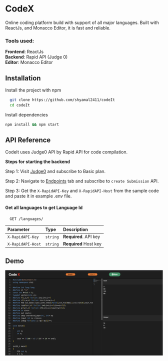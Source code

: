 # CodeX

Online coding platform build with support of all major languages. Built with ReactJs, and Monacco Editor, it is fast and reliable.

### Tools used:

**Frontend**: ReactJs \
**Backend**: Rapid API (Judge 0) \
**Editor**: Monacco Editor

## Installation

Install the project with npm

```bash
  git clone https://github.com/shyamal2411/codeIt
  cd codeIt
```

Install dependencies

```bash
npm install && npm start
```

## API Reference

CodeIt uses Judge0 API by Rapid API for code compilation.

**Steps for starting the backend**

Step 1: Visit [Judge0](https://rapidapi.com/judge0-official/api/judge0-ce/pricing) and subscribe to Basic plan.

Step 2: Navigate to [Endpoints](https://rapidapi.com/judge0-official/api/judge0-ce) tab and subscribe to `create Submission` API.

Step 3: Get the `X-RapidAPI-Key` and `X-RapidAPI-Host` from the sample code and paste it in example .env file.

#### Get all languages to get Language Id

```http
  GET /languages/
```

| Parameter         | Type     | Description           |
| :---------------- | :------- | :-------------------- |
| `X-RapidAPI-Key`  | `string` | **Required**. API key |
| `X-RapidAPI-Host` | `string` | **Required** Host key |

## Demo

![Image](./src/assets/demo.png)
